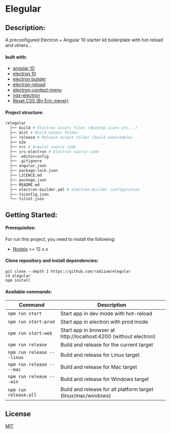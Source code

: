 # Elegular

## Description:
A preconfigured Electron + Angular 10 starter kit boilerplate with hot reload and others...

#### built with:

- [angular 10](https://angular.io/)
- [electron 10](https://electron.atom.io/)
- [electron builder](https://github.com/electron-userland/electron-builder/) 
- [electron-reload](https://github.com/yan-foto/electron-reload#readme)
- [electron-context-menu](https://github.com/sindresorhus/electron-context-menu)
- [ngx-electron](https://github.com/ThorstenHans/ngx-electron)
- [Reset CSS (By Eric meyer)](http://meyerweb.com/eric/tools/css/reset/)

#### Project structure:  

```bash
/elegular
  ├── build # Electron assets files (desktop icons etc...)
  ├── dist # Build output folder
  ├── release # Release output folder (build executable)
  ├── e2e
  ├── src # Angular source code
  ├── src-electron # Electron source code
  ├── .editorconfig
  ├── .gitignore
  ├── angular.json
  ├── package-lock.json
  ├── LICENCE.md
  ├── package.json
  ├── README.md
  ├── electron-builder.yml # electron-builder configuration
  ├── tsconfig.json
  └── tslint.json
```

## Getting Started:

#### Prerequisites:
For run this project, you need to install the following:  
- [Nodejs](https://nodejs.org) >= 12.x.x

#### Clone repository and install dependencies:
```
git clone --depth 1 https://github.com/radiium/elegular
cd elegular
npm install
```

#### Available commands:

| Command | Description |
|---------|-------------|
| `npm run start` | Start app in dev mode with hot-reload  |
| `npm run start:prod` | Start app in electron with prod mode |
| `npm run start:web` | Start app in browser at http://localhost:4200 (without electron) |
| `npm run release` | Build and release for the current target |
| `npm run release -- -linux` | Build and release for Linux target |
| `npm run release -- --mac` | Build and release for Mac target |
| `npm run release -- -win` | Build and release for Windows  target|
| `npm run release:all` | Build and release for all platform target (linux/mac/windows) |

## License

[MIT](LICENCE.md)
